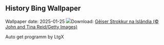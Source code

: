 ## History Bing Wallpaper
Wallpaper date: 2025-01-25
![](https://www.bing.com/th?id=OHR.IcelandGeyser_PT-BR7544029151_UHD.jpg&w=1000)Download: [Gêiser Strokkur na Islândia (© John and Tina Reid/Getty Images)](https://www.bing.com/th?id=OHR.IcelandGeyser_PT-BR7544029151_UHD.jpg)

Auto get programm by LtgX
